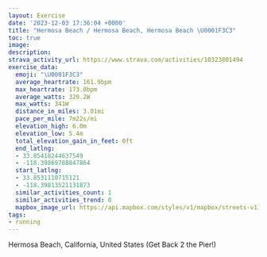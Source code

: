 ```yaml
---
layout: Exercise
date: '2023-12-03 17:36:04 +0000'
title: "Hermosa Beach / Hermosa Beach, Hermosa Beach \U0001F3C3"
toc: true
image:
description:
strava_activity_url: https://www.strava.com/activities/10323801494
exercise_data:
  emoji: "\U0001F3C3"
  average_heartrate: 161.9bpm
  max_heartrate: 173.0bpm
  average_watts: 320.2W
  max_watts: 341W
  distance_in_miles: 3.01mi
  pace_per_mile: 7m22s/mi
  elevation_high: 6.0m
  elevation_low: 5.4m
  total_elevation_gain_in_feet: 0ft
  end_latlng:
  - 33.85418244637549
  - -118.39869788847864
  start_latlng:
  - 33.8531110715121
  - -118.39813521131873
  similar_activities_count: 1
  similar_activities_trend: 0
  mapbox_image_url: https://api.mapbox.com/styles/v1/mapbox/streets-v11/static/path-5+787af2-1.0(kbsmEzusqUoBv%40uDjA_%40PyAd%40%7D%40%60%40iAZe%40Ro%40RmDx%40%7DHvB%5BBa%40NqBb%40qA%5EWLM%40IAWJ_%40F_Bd%40u%40N%7BAd%40g%40F%7D%40VkA%5E%5BBg%40LsBl%40aAR%7B%40VkDv%40i%40PwBf%40%7BC%60AiBf%40YLaBf%40qAf%40qA%5Eq%40V_AXy%40ZsClAYPeCbA%7BAt%40q%40TwC~Aq%40R%7DB%60ACB%40DtAo%40dA_%40TGpB_AfAq%40%5CMZS%5EK%60Bo%40tBeAVInCkAd%40Ib%40O~Ai%40b%40Sh%40O%5CQ%5EKPIp%40Q~Ak%40bDy%40h%40%5BRE%5ECr%40S%60B%5DpBi%40%5CM%5EG%5CM%60%40GnA_%40vCu%40RA%5EM%5EGxAe%40fAWt%40WbB%5D%5CQZAr%40Qz%40YTCrBk%40ZEtCs%40lDeAb%40GpCq%40%7CBw%40j%40WbAY%60Aa%40jA%5Dl%40W),pin-s-s+e5b22e(-118.39854,33.85398),pin-s-f+89ae00(-118.39905000000006,33.85496999999999)/auto/800x800?access_token=pk.eyJ1Ijoiam9zaGJlY2ttYW4iLCJhIjoiY205eWR2aDd1MWZ6djJrbXc4a3M0bWZleiJ9.XiG9OWkNcZk2QzjJbxLB4A
tags:
- running
---
```




Hermosa Beach, California, United States (Get Back 2 the Pier!)
